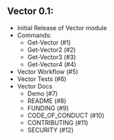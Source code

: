 ## Vector 0.1:

* Initial Release of Vector module
* Commands:
  * Get-Vector (#1)
  * Get-Vector2 (#2)
  * Get-Vector3 (#3)
  * Get-Vector4 (#4)
* Vector Workflow (#5)
* Vector Tests (#6)
* Vector Docs
  * Demo (#7)
  * README (#8)
  * FUNDING (#9)
  * CODE_OF_CONDUCT (#10)
  * CONTRIBUTING (#11)
  * SECURITY (#12)
